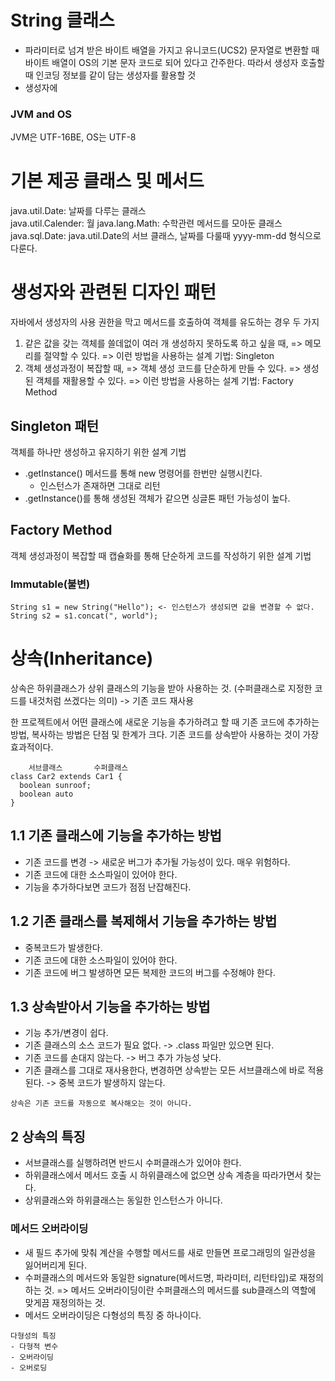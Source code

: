 # String 클래스
- 파라미터로 넘겨 받은 바이트 배열을 가지고 유니코드(UCS2) 문자열로 변환할 때 바이트 배열이 OS의 기본 문자 코드로 되어 있다고 간주한다. 따라서 생성자 호출할 때 인코딩 정보를 같이 담는 생성자를 활용할 것
- 생성자에 

### JVM and OS
JVM은 UTF-16BE, OS는 UTF-8

# 기본 제공 클래스 및 메서드
java.util.Date: 날짜를 다루는 클래스  
java.util.Calender: 월
java.lang.Math: 수학관련 메서드를 모아둔 클래스
java.sql.Date: java.util.Date의 서브 클래스, 날짜를 다룰때 yyyy-mm-dd 형식으로 다룬다.

# 생성자와 관련된 디자인 패턴
자바에서 생성자의 사용 권한을 막고 메서드를 호출하여 객체를 유도하는 경우 두 가지
1) 같은 값을 갖는 객체를 쓸데없이 여러 개 생성하지 못하도록 하고 싶을 때,
  => 메모리를 절약할 수 있다.
  => 이런 방법을 사용하는 설계 기법: Singleton
2) 객체 생성과정이 복잡할 때,
  => 객체 생성 코드를 단순하게 만들 수 있다.
  => 생성된 객체를 재활용할 수 있다.
  => 이런 방법을 사용하는 설계 기법: Factory Method

## Singleton 패턴
객체를 하나만 생성하고 유지하기 위한 설계 기법  
- .getInstance() 메서드를 통해 new 명령어를 한번만 실행시킨다.
  - 인스턴스가 존재하면 그대로 리턴
- .getInstance()를 통해 생성된 객체가 같으면 싱글톤 패턴 가능성이 높다.

## Factory Method
객체 생성과정이 복잡할 때 캡슐화를 통해 단순하게 코드를 작성하기 위한 설계 기법

### Immutable(불변)
```
String s1 = new String("Hello"); <- 인스턴스가 생성되면 값을 변경할 수 없다.
String s2 = s1.concat(", world");

```

# 상속(Inheritance)
상속은 하위클래스가 상위 클래스의 기능을 받아 사용하는 것. (수퍼클래스로 지정한 코드를 내것처럼 쓰겠다는 의미) -> 기존 코드 재사용

한 프로젝트에서 어떤 클래스에 새로운 기능을 추가하려고 할 때 기존 코드에 추가하는 방법, 복사하는 방법은 단점 및 한계가 크다.
기존 코드를 상속받아 사용하는 것이 가장 효과적이다.
```
    서브클래스       수퍼클래스
class Car2 extends Car1 {
  boolean sunroof;
  boolean auto
}
```

## 1.1 기존 클래스에 기능을 추가하는 방법
- 기존 코드를 변경 -> 새로운 버그가 추가될 가능성이 있다. 매우 위험하다.
- 기존 코드에 대한 소스파일이 있어야 한다.
- 기능을 추가하다보면 코드가 점점 난잡해진다.

## 1.2 기존 클래스를 복제해서 기능을 추가하는 방법
- 중복코드가 발생한다. 
- 기존 코드에 대한 소스파일이 있어야 한다.
- 기존 코드에 버그 발생하면 모든 복제한 코드의 버그를 수정해야 한다.

## 1.3 상속받아서 기능을 추가하는 방법
- 기능 추가/변경이 쉽다.
- 기존 클래스의 소스 코드가 필요 없다. -> .class 파일만 있으면 된다.
- 기존 코드를 손대지 않는다. -> 버그 추가 가능성 낮다.
- 기존 클래스를 그대로 재사용한다, 변경하면 상속받는 모든 서브클래스에 바로 적용된다. -> 중복 코드가 발생하지 않는다.
```
상속은 기존 코드를 자동으로 복사해오는 것이 아니다.
```

## 2 상속의 특징
- 서브클래스를 실행하려면 반드시 수퍼클래스가 있어야 한다.
- 하위클래스에서 메서드 호출 시 하위클래스에 없으면 상속 계층을 따라가면서 찾는다.
- 상위클래스와 하위클래스는 동일한 인스턴스가 아니다. 

### 메서드 오버라이딩
- 새 필드 추가에 맞춰 계산을 수행할 메서드를 새로 만들면 프로그래밍의 일관성을 잃어버리게 된다. 
- 수퍼클래스의 메서드와 동일한 signature(메서드명, 파라미터, 리턴타입)로 재정의하는 것.
=> 메서드 오버라이딩이란 수퍼클래스의 메서드를 sub클래스의 역할에 맞게끔 재정의하는 것.
- 메서드 오버라이딩은 다형성의 특징 중 하나이다.
```
다형성의 특징
- 다형적 변수
- 오버라이딩
- 오버로딩
```



